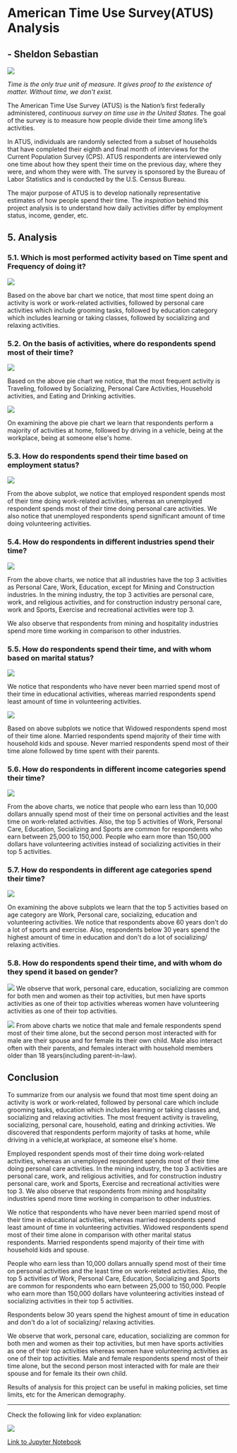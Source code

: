 # American Time Use Survey(ATUS) Analysis
## - Sheldon Sebastian

![](images/Banner.jpg)

*Time is the only true unit of measure. It gives proof to the existence of matter. Without time, we don't exist.*

The American Time Use Survey (ATUS) is the Nation’s first federally administered, *continuous survey on time use in the United States.* The goal of the survey is to measure how people divide their time among life’s activities.


In ATUS, individuals are randomly selected from a subset of households that have completed their eighth and final month of interviews for the Current Population Survey (CPS). ATUS respondents are interviewed only one time about how they spent their time on the previous day, where they were, and whom they were with. The survey is sponsored by the Bureau of Labor Statistics and is conducted by the U.S. Census Bureau.

The major purpose of ATUS is to develop nationally representative estimates of how people spend their time. The *inspiration* behind this project analysis is to understand how daily activities differ by employment status, income, gender, etc.


## 5. Analysis

### 5.1. Which is most performed activity based on Time spent and Frequency of doing it?

![](images/fig1.png)

Based on the above bar chart we notice, that most time spent doing an activity is work or work-related activities, followed by personal care activities which include grooming tasks, followed by education category which includes learning or taking classes, followed by socializing and relaxing activities.

### 5.2. On the basis of activities, where do respondents spend most of their time?

![](images/fig2.png)

Based on the above pie chart we notice, that the most frequent activity is Traveling, followed by Socializing, Personal Care Activities, Household activities, and Eating and Drinking activities.

![](images/fig3.png)

On examining the above pie chart we learn that respondents perform a majority of activities at home, followed by driving in a vehicle, being at the workplace, being at someone else's home.

### 5.3. How do respondents spend their time based on employment status?

![](images/fig4.png)

From the above subplot, we notice that employed respondent spends most of their time doing work-related activities, whereas an unemployed respondent spends most of their time doing personal care activities. We also notice that unemployed respondents spend significant amount of time doing volunteering activities.

### 5.4. How do respondents in different industries spend their time?

![](images/fig5.png)

From the above charts, we notice that all industries have the top 3 activities as Personal Care, Work, Education, except for Mining and Construction industries. In the mining industry, the top 3 activities are personal care, work, and religious activities, and for construction industry personal care, work and Sports, Exercise and recreational activities were top 3.

We also observe that respondents from mining and hospitality industries spend more time working in comparison to other industries.

### 5.5. How do respondents spend their time, and with whom based on marital status?

![](images/fig6.png)

We notice that respondents who have never been married spend most of their time in educational activities, whereas married respondents spend least amount of time in volunteering activities.

![](images/fig7.png)

Based on above subplots we notice that Widowed respondents spend most of their time alone. Married respondents spend majority of their time with household kids and spouse. Never married respondents spend most of their time alone followed by time spent with their parents.

### 5.6. How do respondents in different income categories spend their time?

![](images/fig8.png)

From the above charts, we notice that people who earn less than 10,000 dollars annually spend most of their time on personal activities and the least time on work-related activities. Also, the top 5 activities of Work, Personal Care, Education, Socializing and Sports are common for respondents who earn between 25,000 to 150,000. People who earn more than 150,000 dollars have volunteering activities instead of socializing activities in their top 5 activities.

### 5.7. How do respondents in different age categories spend their time?

![](images/fig9.png)

On examining the above subplots we learn that the top 5 activities based on age category are Work, Personal care, socializing, education and volunteering activities. We notice that respondents above 60 years don't do a lot of sports and exercise. Also, respondents below 30 years spend the highest amount of time in education and don't do a lot of socializing/ relaxing activities.

### 5.8.  How do respondents spend their time, and with whom do they spend it based on gender?

![](images/fig10.png)
We observe that work, personal care, education, socializing are common for both men and women as their top activities, but men have sports activities as one of their top activities whereas women have volunteering activities as one of their top activities.

![](images/fig11.png)
From above charts we notice that male and female respondents spend most of their time alone, but the second person most interacted with for male are their spouse and for female its their own child. Male also interact often with their parents, and females interact with household members older than 18 years(including parent-in-law).

## Conclusion

To summarize from our analysis we found that most time spent doing an activity is work or work-related, followed by personal care which include grooming tasks, education which includes learning or taking classes and, socializing and relaxing activities. The most frequent activity is traveling, socializing, personal care, household, eating and drinking activities. We discovered that respondents perform majority of tasks at home, while driving in a vehicle,at workplace, at someone else's home.

Employed respondent spends most of their time doing work-related activities, whereas an unemployed respondent spends most of their time doing personal care activities. In the mining industry, the top 3 activities are personal care, work, and religious activities, and for construction industry personal care, work and Sports, Exercise and recreational activities were top 3. We also observe that respondents from mining and hospitality industries spend more time working in comparison to other industries.

We notice that respondents who have never been married spend most of their time in educational activities, whereas married respondents spend least amount of time in volunteering activities. Widowed respondents spend most of their time alone in comparison with other marital status respondents. Married respondents spend majority of their time with household kids and spouse. 

People who earn less than 10,000 dollars annually spend most of their time on personal activities and the least time on work-related activities. Also, the top 5 activities of Work, Personal Care, Education, Socializing and Sports are common for respondents who earn between 25,000 to 150,000. People who earn more than 150,000 dollars have volunteering activities instead of socializing activities in their top 5 activities.

Respondents below 30 years spend the highest amount of time in education and don't do a lot of socializing/ relaxing activities. 

We observe that work, personal care, education, socializing are common for both men and women as their top activities, but men have sports activities as one of their top activities whereas women have volunteering activities as one of their top activities. Male and female respondents spend most of their time alone, but the second person most interacted with for male are their spouse and for female its their own child.

Results of analysis for this project can be useful in making policies, set time limits, etc for the American demography.

------------------------

Check the following link for video explanation:

[![](http://img.youtube.com/vi/cwH21ezOV5w/0.jpg)](http://www.youtube.com/watch?v=cwH21ezOV5w "Video Explanation")


[Link to Jupyter Notebook](https://github.com/sheldonsebastian/American-Time-Use-Survey-Analysis/blob/master/American%20Time%20Use%20Survey%20Analysis.ipynb)
